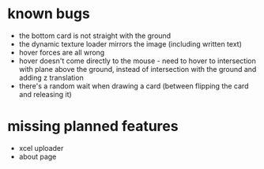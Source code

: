 # known bugs
* the bottom card is not straight with the ground
* the dynamic texture loader mirrors the image (including written text)
* hover forces are all wrong
* hover doesn't come directly to the mouse - need to hover to intersection with plane above the ground, instead of intersection with the ground and adding z translation
* there's a random wait when drawing a card (between flipping the card and releasing it)

# missing planned features
* xcel uploader
* about page